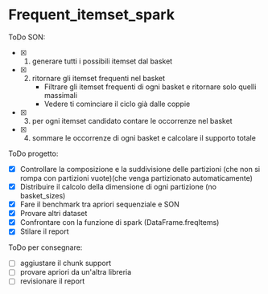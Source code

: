 # Frequent_itemset_spark

ToDo SON:
- [X] 1. generare tutti i possibili itemset dal basket 
- [X] 2. ritornare gli itemset frequenti nel basket <br>
        - Filtrare gli itemset frequenti di ogni basket e ritornare solo quelli massimali<br>
        - Vedere ti cominciare il ciclo già dalle coppie
- [X] 3. per ogni itemset candidato contare le occorrenze nel basket
- [X] 4. sommare le occorrenze di ogni basket e calcolare il supporto totale

ToDo progetto:
 - [X] Controllare la composizione e la suddivisione delle partizioni (che non si rompa con partizioni vuote)(che venga partizionato automaticamente)
 - [X] Distribuire il calcolo della dimensione di ogni partizione (no basket_sizes)
 - [X] Fare il benchmark tra apriori sequenziale e SON
 - [X] Provare altri dataset
 - [X] Confrontare con la funzione di spark (DataFrame.freqItems)
 - [X] Stilare il report

 ToDo per consegnare:
 - [ ] aggiustare il chunk support
 - [ ] provare apriori da un'altra libreria
 - [ ] revisionare il report